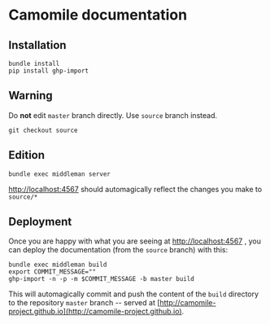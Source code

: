 # Camomile documentation

## Installation

```shell
bundle install
pip install ghp-import
```

## Warning

Do **not** edit `master` branch directly. Use `source` branch instead.

```shell
git checkout source
```

## Edition

```
bundle exec middleman server
```

[http://localhost:4567](http://localhost:4567) should automagically reflect the changes you make to `source/*`

## Deployment

Once you are happy with what you are seeing at [http://localhost:4567](http://localhost:4567) , you can deploy the documentation (from the `source` branch) with this:

```shell
bundle exec middleman build
export COMMIT_MESSAGE=""
ghp-import -n -p -m $COMMIT_MESSAGE -b master build
```

This will automagically commit and push the content of the `build` directory to the repository `master` branch -- served at [http://camomile-project.github.io](http://camomile-project.github.io).
